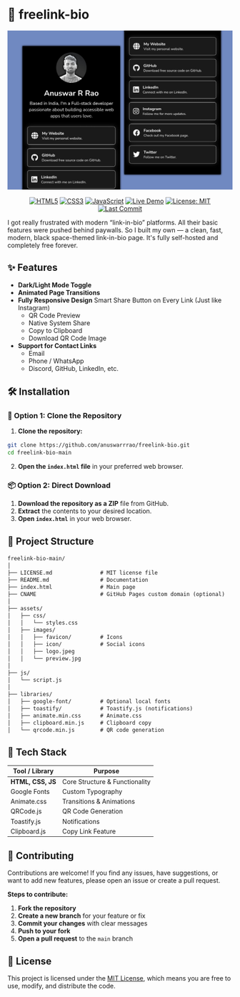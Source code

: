 # 🔗 freelink-bio

![Preview of freelink-bio Website](https://raw.githubusercontent.com/Anuswar/linktree-clone/main/assets/images/preview.jpg)

<div align="center">

[![HTML5](https://img.shields.io/badge/HTML5-E34F26?style=flat&logo=html5&logoColor=white)](https://www.w3.org/html/)
[![CSS3](https://img.shields.io/badge/CSS3-1572B6?style=flat&logo=css3&logoColor=white)](https://www.w3.org/Style/CSS/Overview.en.html)
[![JavaScript](https://img.shields.io/badge/JavaScript-F7DF1E?style=flat&logo=javascript&logoColor=black)](https://developer.mozilla.org/en-US/docs/Web/JavaScript)
[![Live Demo](https://img.shields.io/badge/Live-Demo-blue?style=flat&logo=google-chrome&logoColor=white)](https://anuswarrrao.sbs/)
[![License: MIT](https://img.shields.io/badge/License-MIT-yellow.svg)](LICENSE.md)
[![Last Commit](https://img.shields.io/github/last-commit/Anuswar/linktree-clone)](https://github.com/Anuswar/linktree-clone/commits/main)

</div>


I got really frustrated with modern “link-in-bio” platforms. All their basic features were pushed behind paywalls. So I built my own — a clean, fast, modern, black space-themed link-in-bio page. It's fully self-hosted and completely free forever.



## ✨ Features

- **Dark/Light Mode Toggle**
- **Animated Page Transitions**
- **Fully Responsive Design**
Smart Share Button on Every Link (Just like Instagram)
    - QR Code Preview
    - Native System Share
    - Copy to Clipboard
    - Download QR Code Image
- **Support for Contact Links**
    - Email
    - Phone / WhatsApp
    - Discord, GitHub, LinkedIn, etc.


## 🛠️ Installation

### 🔁 Option 1: Clone the Repository

1. **Clone the repository:**

```bash
git clone https://github.com/anuswarrrao/freelink-bio.git
cd freelink-bio-main
```

2. **Open the `index.html` file** in your preferred web browser.

### 📦 Option 2: Direct Download

1. **Download the repository as a ZIP** file from GitHub.
2. **Extract** the contents to your desired location.
3. **Open `index.html`** in your web browser.



## 📂 Project Structure

```
freelink-bio-main/
│
├── LICENSE.md               # MIT license file
├── README.md                # Documentation
├── index.html               # Main page
├── CNAME                    # GitHub Pages custom domain (optional)
│
├── assets/
│   ├── css/
│   │   └── styles.css
│   ├── images/
│   │   ├── favicon/         # Icons
│   │   ├── icon/            # Social icons
│   │   ├── logo.jpeg
│   │   └── preview.jpg
│
├── js/
│   └── script.js
│
├── libraries/
│   ├── google-font/         # Optional local fonts
│   ├── toastify/            # Toastify.js (notifications)
│   ├── animate.min.css      # Animate.css
│   ├── clipboard.min.js     # Clipboard copy
│   └── qrcode.min.js        # QR code generation

```


## 🧰 Tech Stack

| Tool / Library    | Purpose                         |
|-------------------|----------------------------------|
| **HTML, CSS, JS** | Core Structure & Functionality   |
| Google Fonts      | Custom Typography                |
| Animate.css       | Transitions & Animations         |
| QRCode.js         | QR Code Generation               |
| Toastify.js       | Notifications                    |
| Clipboard.js      | Copy Link Feature                |


## 🤝 Contributing

Contributions are welcome! If you find any issues, have suggestions, or want to add new features, please open an issue or create a pull request.

**Steps to contribute:**

1. **Fork the repository**
2. **Create a new branch** for your feature or fix
3. **Commit your changes** with clear messages
4. **Push to your fork**
5. **Open a pull request** to the `main` branch



## 📄 License
This project is licensed under the [MIT License](LICENSE.md), which means you are free to use, modify, and distribute the code.

